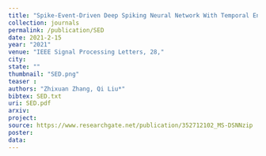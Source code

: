 ```yaml
---
title: "Spike-Event-Driven Deep Spiking Neural Network With Temporal Encoding"
collection: journals
permalink: /publication/SED
date: 2021-2-15
year: "2021"
venue: "IEEE Signal Processing Letters, 28,"
city: 
state: ""
thumbnail: "SED.png"
teaser : 
authors: "Zhixuan Zhang, Qi Liu*"
bibtex: SED.txt
uri: SED.pdf
arxiv: 
project: 
source: https://www.researchgate.net/publication/352712102_MS-DSNNzip
poster: 
data:
---
```

